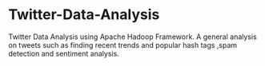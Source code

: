 # Twitter-Data-Analysis
Twitter Data Analysis using Apache Hadoop Framework. A general analysis on tweets such as finding recent trends and popular hash tags ,spam detection and sentiment analysis.
